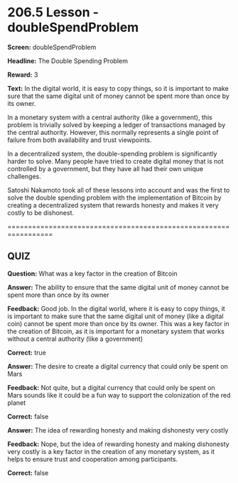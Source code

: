 # 206.5 Lesson - doubleSpendProblem

**Screen:** doubleSpendProblem

**Headline:** The Double Spending Problem

**Reward:** 3

**Text:** In the digital world, it is easy to copy things, so it is important to make sure that the same digital unit of money cannot be spent more than once by its owner.

In a monetary system with a central authority (like a government), this problem is trivially solved by keeping a ledger of transactions managed by the central authority. However, this normally represents a single point of failure from both availability and trust viewpoints.

In a decentralized system, the double-spending problem is significantly harder to solve. Many people have tried to create digital money that is not controlled by a government, but they have all had their own unique challenges.

Satoshi Nakamoto took all of these lessons into account and was the first to solve the double spending problem with the implementation of Bitcoin by creating a decentralized system that rewards honesty and makes it very costly to be dishonest.


=================================================================

## QUIZ

**Question:** What was a key factor in the creation of Bitcoin


**Answer:** The ability to ensure that the same digital unit of money cannot be spent more than once by its owner

**Feedback:** Good job. In the digital world, where it is easy to copy things, it is important to make sure that the same digital unit of money (like a digital coin) cannot be spent more than once by its owner. This was a key factor in the creation of Bitcoin, as it is important for a monetary system that works without a central authority (like a government)

**Correct:** true

**Answer:** The desire to create a digital currency that could only be spent on Mars

**Feedback:** Not quite, but a digital currency that could only be spent on Mars sounds like it could be a fun way to support the colonization of the red planet

**Correct:** false

**Answer:** The idea of rewarding honesty and making dishonesty very costly

**Feedback:** Nope, but the idea of rewarding honesty and making dishonesty very costly is a key factor in the creation of any monetary system, as it helps to ensure trust and cooperation among participants.

**Correct:** false


<figure><img src="../.gitbook/assets/206-05.png" alt=""><figcaption></figcaption></figure>

